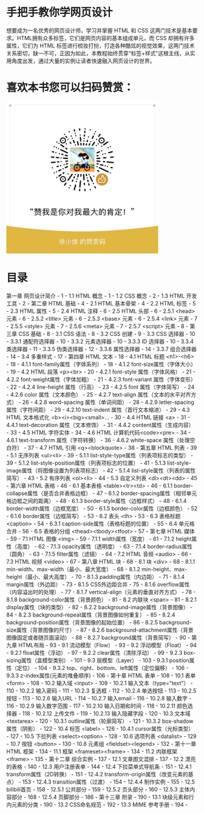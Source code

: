 # 手把手教你学网页设计

<p>    想要成为一名优秀的网页设计师，学习并掌握 HTML 和 CSS 这两门技术是基本要求。HTML拥有众多标签，它们是网页内容的基本组成单元，而 CSS 却拥有许多属性，它们为 HTML 标签进行梳妆打扮，打造各种酷炫的视觉效果，这两门技术关系密切，缺一不可，正因为如此，本教程始终贯穿“标签+样式”这根主线，从实用角度出发，通过大量的实例让读者快速融入网页设计的世界。</p>


# 喜欢本书您可以扫码赞赏：
<img src="https://github.com/wjun7979/html-tutorial/blob/master/praise.jpg" width="400" alt="赞赏" />

# 目录

第一章	网页设计简介	- 1 -
1.1 HTML 概念	- 1 -
1.2 CSS 概念	- 2 -
1.3 HTML 开发工具	- 2 -
第二章	HTML 基础	- 4 -
2.1 HTML 基本骨架	- 4 -
2.2 HTML 标签	- 5 -
2.3 HTML 属性	- 5 -
2.4 HTML 注释	- 6 -
2.5 HTML 头部	- 6 -
2.5.1 &lt;head&gt; 元素	- 6 -
2.5.2 &lt;title&gt; 元素	- 6 -
2.5.3 &lt;base&gt; 元素	- 6 -
2.5.4 &lt;link&gt; 元素	- 7 -
2.5.5 &lt;style&gt; 元素	- 7 -
2.5.6 &lt;meta&gt; 元素	- 7 -
2.5.7 &lt;script&gt; 元素	- 8 -
第三章	CSS 基础	- 8 -
3.1 CSS 语法	- 8 -
3.2 CSS 创建	- 9 -
3.3 CSS 选择器	- 10 -
3.3.1 通配符选择器	- 10 -
3.3.2 元素选择器	- 10 -
3.3.3 ID 选择器	- 10 -
3.3.4 类选择器	- 11 -
3.3.5 伪类选择器	- 12 -
3.3.6 属性选择器	- 14 -
3.3.7 组合选择器	- 14 -
3.4 多重样式	- 17 -
第四章	HTML 文本	- 18 -
4.1 HTML 标题 &lt;h1&gt;-&lt;h6&gt;	- 18 -
4.1.1 font-family属性（字体系列）	- 18 -
4.1.2 font-size属性（字体大小）	- 19 -
4.2 HTML 段落 &lt;p&gt;&lt;br&gt;	- 20 -
4.2.1 font-style 属性（字体风格）	- 21 -
4.2.2 font-weight属性（字体加粗）	- 21 -
4.2.3 font-variant 属性（字体变形）	- 22 -
4.2.4 line-height 属性（行高）	- 23 -
4.2.5 font 属性（字体简写）	- 24 -
4.2.6 color 属性（文本颜色）	- 25 -
4.2.7 text-align 属性（文本的水平对齐方式）	- 26 -
4.2.8 word-spacing 属性（单词间距）	- 28 -
4.2.9 letter-spacing 属性（字符间距）	- 29 -
4.2.10 text-indent 属性（首行文本缩进）	- 29 -
4.3 HTML 文本格式化 &lt;b&gt;&lt;i&gt;&lt;big&gt;&lt;small&gt;…	- 30 -
4.4 HTML 链接 &lt;a&gt;	- 31 -
4.4.1 text-decoration 属性（文本修饰）	- 31 -
4.4.2 content属性（生成内容）	- 33 -
4.5 HTML 字符实体	- 34 -
4.6 HTML 计算机代码&lt;code&gt;&lt;pre&gt;	- 34 -
4.6.1 text-transform 属性（字符转换）	- 36 -
4.6.2 white-space 属性（处理空白符）	- 37 -
4.7 HTML 引用 &lt;q&gt;&lt;blockquote&gt;	- 38 -
第五章	HTML 列表	- 39 -
5.1 无序列表 &lt;ul&gt;&lt;li&gt;	- 39 -
5.1.1 list-style-type属性（列表项标志的类型）	- 39 -
5.1.2 list-style-position属性（列表项标志的位置）	- 41 -
5.1.3 list-style-image属性（将图像设置为列表项标志）	- 42 -
5.1.4 list-style属性（列表的属性简写）	- 43 -
5.2 有序列表 &lt;ol&gt;&lt;li&gt;	- 44 -
5.3 自定义列表 &lt;dl&gt;&lt;dt&gt;&lt;dd&gt;	- 45 -
第六章	HTML 表格	- 46 -
6.1 基本表格 &lt;table&gt;&lt;tr&gt;&lt;td&gt;	- 46 -
6.1.1 border-collapse属性（是否合并表格边框）	- 47 -
6.1.2 border-spacing属性（相邻单元格边框之间的距离）	- 48 -
6.1.3 border-style属性（边框样式）	- 48 -
6.1.4 border-width属性（边框宽度）	- 50 -
6.1.5 border-color属性（边框颜色）	- 52 -
6.1.6 border属性（边框简写）	- 53 -
6.2 表头 &lt;th&gt;	- 53 -
6.3 表格标题 &lt;caption&gt;	- 54 -
6.3.1 caption-side属性（表格标题的位置）	- 55 -
6.4 单元格合并	- 56 -
6.5 表格的分组 &lt;thead&gt;&lt;tbody&gt;&lt;tfoot&gt;	- 57 -
第七章	HTML 媒体	- 59 -
7.1 HTML 图像 &lt;img&gt;	- 59 -
7.1.1 width属性（宽度）	- 61 -
7.1.2 height属性（高度）	- 62 -
7.1.3 opacity属性（透明度）	- 63 -
7.1.4 border-radius属性（圆角）	- 63 -
7.1.5 filter属性（滤镜）	- 64 -
7.2 HTML 音频 &lt;audio&gt;	- 66 -
7.3 HTML 视频 &lt;video&gt;	- 67 -
第八章	HTML 块	- 68 -
8.1 块 &lt;div&gt;	- 68 -
8.1.1 min-width、max-width（最小、最大宽度）	- 68 -
8.1.2 min-height、max-height（最小、最大高度）	- 70 -
8.1.3 padding属性（内边距）	- 71 -
8.1.4 margin属性（外边距）	- 73 -
8.1.5 CSS外边距合并	- 75 -
8.1.6 overflow属性（内容溢出时的处理）	- 77 -
8.1.7 vertical-align（元素的垂直对齐方式）	- 78 -
8.1.8 background-color属性（背景颜色）	- 81 -
8.2 内联块 &lt;span&gt;	- 81 -
8.2.1 display属性（块的类型）	- 82 -
8.2.2 background-image属性（背景图像）	- 84 -
8.2.3 background-repeat属性（背景图像如何重复）	- 85 -
8.2.4 background-position属性（背景图像的起始位置）	- 86 -
8.2.5 background-size属性（背景图像的尺寸）	- 87 -
8.2.6 background-attachment属性（背景图像固定或者随页面滚动）	- 88 -
8.2.7 background属性（背景简写）	- 90 -
第九章	HTML布局	- 93 -
9.1 流动模型（Flow）	- 93 -
9.2 浮动模型（Float）	- 94 -
9.2.1 float属性（浮动）	- 97 -
9.2.2 clear属性（清除浮动）	- 99 -
9.2.3 box-sizing属性（盒模型类别）	- 101 -
9.3 层模型（Layer）	- 103 -
9.3.1 position属性（定位）	- 104 -
9.3.2 top、right、bottom、left属性（定位偏移）	- 106 -
9.3.3 z-index属性(元素的堆叠顺序)	- 106 -
第十章	HTML 表单	- 108 -
10.1 表单 &lt;form&gt;	- 108 -
10.2 输入域 &lt;input&gt;	- 109 -
10.2.1 输入文本（type="text"）	- 110 -
10.2.2 输入密码	- 111 -
10.2.3 复选框	- 112 -
10.2.4 单选按钮	- 113 -
10.2.5 按钮	- 113 -
10.2.6 输入URL	- 114 -
10.2.7 输入email	- 116 -
10.2.8 输入数字	- 116 -
10.2.9 输入数字范围	- 117 -
10.2.10 输入日期和时间	- 118 -
10.2.11 颜色选择器	- 118 -
10.2.12 上传文件	- 119 -
10.2.13 输入隐藏字段	- 120 -
10.3 文本域 &lt;textarea&gt;	- 120 -
10.3.1 outline属性（轮廓简写）	- 121 -
10.3.2 box-shadow属性（阴影）	- 122 -
10.4 标签 &lt;label&gt;	- 126 -
10.4.1 cursor属性（光标类型）	- 127 -
10.5 下拉列表 &lt;select&gt;&lt;option&gt;	- 128 -
10.6 选项列表 &lt;datalist&gt;	- 129 -
10.7 按钮 &lt;button&gt;	- 130 -
10.8 元素组 &lt;fieldset&gt;&lt;legend&gt;	- 132 -
第十一章	HTML 框架	- 134 -
11.1 框架 &lt;frameset&gt;&lt;frame&gt;	- 134 -
11.2 内联框架 &lt;iframe&gt;	- 135 -
第十二章	综合实例	- 137 -
12.1 文章图文混排	- 137 -
12.2 漂亮的表格	- 140 -
12.3 用户注册表单	- 144 -
12.4 下拉菜单式导航条	- 151 -
12.4.1 transform属性（2D转换）	- 151 -
12.4.2 transform-origin属性（改变元素的基点）	- 153 -
12.4.3 transition属性（过渡）	- 154 -
12.4.4 制作实例	- 155 -
12.5 bilibili首页	- 158 -
12.5.1 公共部分	- 159 -
12.5.2 页头部分	- 160 -
12.5.3 主体内容部分	- 168 -
12.5.4 页脚部分	- 186 -
第十三章	附录	- 190 -
13.1 块级元素和行内元素的分类	- 190 -
13.2 CSS命名规范	- 192 -
13.3 MIME 参考手册	- 194 -  
